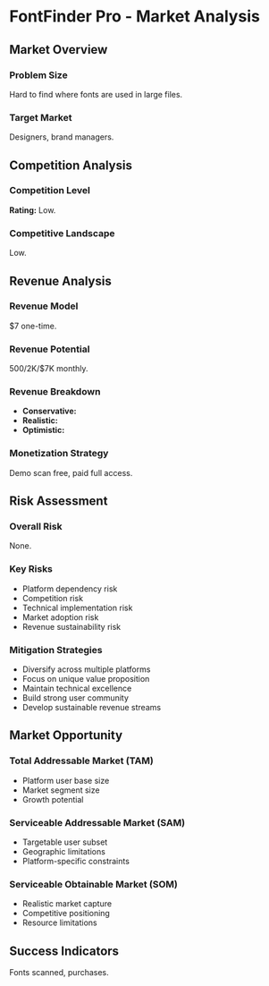 # FontFinder Pro - Market Analysis

## Market Overview

### Problem Size
Hard to find where fonts are used in large files.

### Target Market
Designers, brand managers.

## Competition Analysis

### Competition Level
**Rating:** Low.

### Competitive Landscape
Low.

## Revenue Analysis

### Revenue Model
$7 one-time.

### Revenue Potential
$500/$2K/$7K monthly.

### Revenue Breakdown
- **Conservative:** 
- **Realistic:** 
- **Optimistic:** 

### Monetization Strategy
Demo scan free, paid full access.

## Risk Assessment

### Overall Risk
None.

### Key Risks
- Platform dependency risk
- Competition risk
- Technical implementation risk
- Market adoption risk
- Revenue sustainability risk

### Mitigation Strategies
- Diversify across multiple platforms
- Focus on unique value proposition
- Maintain technical excellence
- Build strong user community
- Develop sustainable revenue streams

## Market Opportunity

### Total Addressable Market (TAM)
- Platform user base size
- Market segment size
- Growth potential

### Serviceable Addressable Market (SAM)
- Targetable user subset
- Geographic limitations
- Platform-specific constraints

### Serviceable Obtainable Market (SOM)
- Realistic market capture
- Competitive positioning
- Resource limitations

## Success Indicators
Fonts scanned, purchases.
